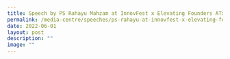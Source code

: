 ```yaml
---
title: Speech by PS Rahayu Mahzam at InnovFest x Elevating Founders ATxImpact
permalink: /media-centre/speeches/ps-rahayu-at-innovfest-x-elevating-founders-atximpact/
date: 2022-06-01
layout: post
description: ""
image: ""
---
```

